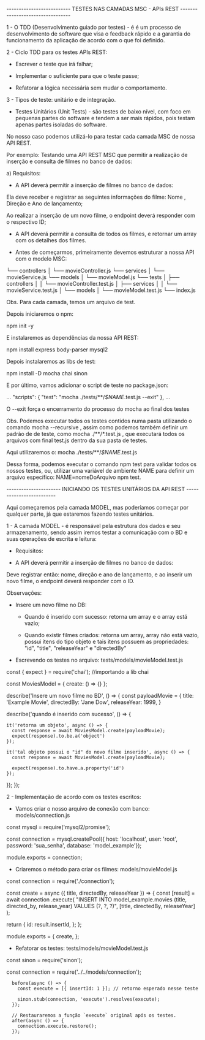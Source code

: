 -------------------------- TESTES NAS CAMADAS MSC - APIs REST ---------------------------------

1 - O TDD (Desenvolvimento guiado por testes) - é é um processo de desenvolvimento de software 
que visa o feedback rápido e a garantia do funcionamento da aplicação de acordo com o que foi 
definido.

2 - Ciclo TDD para os testes APIs REST:

- Escrever o teste que irá falhar;

- Implementar o suficiente para que o teste passe;

- Refatorar a lógica necessária sem mudar o comportamento.

3 - Tipos de teste: unitário e de integração.

* Testes Unitários (Unit Tests) - são testes de baixo nível, com foco em pequenas partes do software 
e tendem a ser mais rápidos, pois testam apenas partes isoladas do software.

No nosso caso podemos utilizá-lo para testar cada camada MSC de nossa API REST.

Por exemplo: Testando uma API REST MSC que permitir a realização de inserção e consulta de filmes 
no banco de dados:

a) Requisitos:

- A API deverá permitir a inserção de filmes no banco de dados:

Ela deve receber e registrar as seguintes informações do filme: Nome , Direção e Ano de lançamento;

Ao realizar a inserção de um novo filme, o endpoint deverá responder com o respectivo ID;

- A API deverá permitir a consulta de todos os filmes, e retornar um array com os detalhes dos 
filmes.

* Antes de começarmos, primeiramente devemos estruturar a nossa API com o modelo MSC:


└── controllers
│   └── movieController.js
└── services
│   └── movieService.js
└── models
│   └── movieModel.js
└── tests
│   ├── controllers
│   │   └── movieController.test.js
│   ├── services
│   │   └── movieService.test.js
│   └── models
│       └── movieModel.test.js
└── index.js


Obs. Para cada camada, temos um arquivo de test.

Depois iniciaremos o npm:

npm init -y

E instalaremos as dependências da nossa API REST:

npm install express body-parser mysql2

Depois instalaremos as libs de test:

npm install -D mocha chai sinon

E por último, vamos adicionar o script de teste no package.json:

...
  "scripts": {
    "test": "mocha ./tests/**/*$NAME*.test.js --exit"
  },
...

O --exit força o encerramento do processo do mocha ao final dos testes

Obs. Podemos executar todos os testes contidos numa pasta utilizando o comando 
mocha <suaPastaDeTestes> --recursive , assim como podemos também definir um padrão de 
 de teste, como mocha .<suaPastaDeTestes>/**/*.test.js , que executará todos os arquivos 
 com final test.js dentro da sua pasta de testes.

 Aqui utilizaremos o: mocha ./tests/**/*$NAME*.test.js

 Dessa forma, podemos executar o comando npm test para validar todos os nossos testes, 
 ou, utilizar uma variável de ambiente NAME para definir um arquivo específico: 
 NAME=nomeDoArquivo npm test.


 ---------------------- INICIANDO OS TESTES UNITÁRIOS DA API REST -------------------------


Aqui começaremos pela camada MODEL, mas poderíamos começar por qualquer parte, já que estaremos 
fazendo testes unitários.

1 - A camada MODEL - é responsável pela estrutura dos dados e seu armazenamento, sendo assim 
iremos testar a comunicação com o BD e suas operações de escrita e leitura:

* Requisitos:

- A API deverá permitir a inserção de filmes no banco de dados:

Deve registrar então: nome, direção e ano de lançamento, e ao inserir um novo filme, o 
endpoint deverá responder com o ID.

Observações:

- Insere um novo filme no DB:
  * Quando é inserido com sucesso: retorna um array e o array está vazio;

  * Quando existir filmes criados: retorna um array, array não está vazio, possui itens do tipo
   objeto e tais itens possuem as propriedades: "id", "title", "releaseYear" e "directedBy"

- Escrevendo os testes no arquivo: tests/models/movieModel.test.js

const { expect } = require('chai'); //importando a lib chai

const MoviesModel = {
  create: () => {}
};

describe('Insere um novo filme no BD', () => {
  const payloadMovie = {
    title: 'Example Movie',
    directedBy: 'Jane Dow',
    releaseYear: 1999,
  }

  describe('quando é inserido com sucesso', () => {

    it('retorna um objeto', async () => {
      const response = await MoviesModel.create(payloadMovie);
      expect(response).to.be.a('object')
    });

    it('tal objeto possui o "id" do novo filme inserido', async () => {
      const response = await MoviesModel.create(payloadMovie);

      expect(response).to.have.a.property('id')
    });

  });
});

2 - Implementação de acordo com os testes escritos:

- Vamos criar o nosso arquivo de conexão com banco: models/connection.js

const mysql = require('mysql2/promise');

const connection = mysql.createPool({
  host: 'localhost',
  user: 'root',
  password: 'sua_senha',
  database: 'model_example'});

module.exports = connection;


- Criaremos o método para criar os filmes: models/movieModel.js

const connection = require('./connection');

const create = async ({ title, directedBy, releaseYear }) => {
  const [result] = await connection
    .execute(
      "INSERT INTO model_example.movies (title, directed_by, release_year) VALUES (?, ?, ?)",
      [title, directedBy, releaseYear]
    );

  return {
    id: result.insertId,
  };
};

module.exports = {
  create,
};

- Refatorar os testes: tests/models/movieModel.test.js

const sinon = require('sinon');

const connection = require('../../models/connection');

      before(async () => {
        const execute = [{ insertId: 1 }]; // retorno esperado nesse teste

        sinon.stub(connection, 'execute').resolves(execute);
      });

      // Restauraremos a função `execute` original após os testes.
      after(async () => {
        connection.execute.restore();
      });





